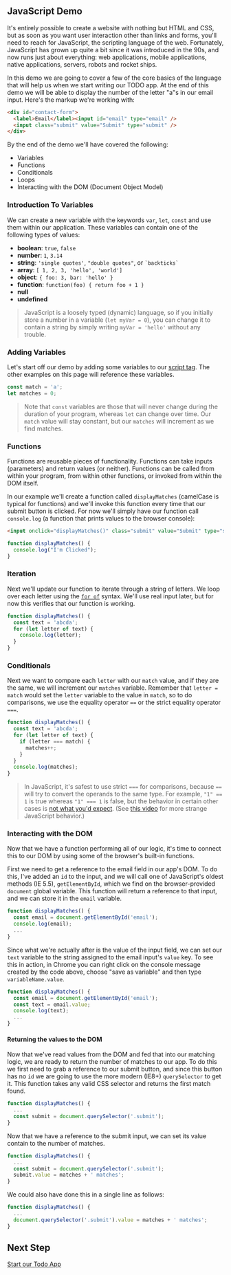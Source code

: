 ## JavaScript Demo

It's entirely possible to create a website with nothing but HTML and CSS, but as soon as you want user interaction other than links and forms, you'll need to reach for JavaScript, the scripting language of the web. Fortunately, JavaScript has grown up quite a bit since it was introduced in the 90s, and now runs just about everything: web applications, mobile applications, native applications, servers, robots and rocket ships.

In this demo we are going to cover a few of the core basics of the language that will help us when we start writing our TODO app. At the end of this demo we will be able to display the number of the letter "a"s in our email input. Here's the markup we're working with:

```html
<div id="contact-form">
  <label>Email</label><input id="email" type="email" />
  <input class="submit" value="Submit" type="submit" />
</div>
```

By the end of the demo we'll have covered the following:

- Variables
- Functions
- Conditionals
- Loops
- Interacting with the DOM (Document Object Model)

### Introduction To Variables

We can create a new variable with the keywords `var`, `let`, `const` and use them within our application. These variables can contain one of the following types of values:

- **boolean**: `true`, `false`
- **number**: `1`, `3.14`
- **string**: `'single quotes'`, `"double quotes"`, or `` `backticks` ``
- **array**: `[ 1, 2, 3, 'hello', 'world']`
- **object**: `{ foo: 3, bar: 'hello' }`
- **function**: `function(foo) { return foo + 1 }`
- **null**
- **undefined**

> JavaScript is a loosely typed (dynamic) language, so if you initially store a number in a variable (`let myVar = 0`), you can change it to contain a string by simply writing `myVar = 'hello'` without any trouble.

### Adding Variables

Let's start off our demo by adding some variables to our [script tag](https://developer.mozilla.org/en-US/docs/Web/HTML/Element/script). The other examples on this page will reference these variables.

```js
const match = 'a';
let matches = 0;
```

> Note that `const` variables are those that will never change during the duration of your program, whereas `let` can change over time. Our `match` value will stay constant, but our `matches` will increment as we find matches.

### Functions

Functions are reusable pieces of functionality. Functions can take inputs (parameters) and return values (or neither). Functions can be called from within your program, from within other functions, or invoked from within the DOM itself.

In our example we'll create a function called `displayMatches` (camelCase is typical for functions) and we'll invoke this function every time that our submit button is clicked. For now we'll simply have our function call `console.log` (a function that prints values to the browser console):

```html
<input onclick="displayMatches()" class="submit" value="Submit" type="submit" />
```

```js
function displayMatches() {
  console.log("I'm Clicked");
}
```

### Iteration

Next we'll update our function to iterate through a string of letters. We loop over each letter using the [`for of`](https://developer.mozilla.org/en-US/docs/Web/JavaScript/Reference/Statements/for...of) syntax. We'll use real input later, but for now this verifies that our function is working.

```js
function displayMatches() {
  const text = 'abcda';
  for (let letter of text) {
    console.log(letter);
  }
}
```

### Conditionals

Next we want to compare each `letter` with our `match` value, and if they are the same, we will increment our `matches` variable. Remember that `letter = match` would set the `letter` variable to the value in `match`, so to do comparisons, we use the equality operator `==` or the strict equality operator `===`.

```js
function displayMatches() {
  const text = 'abcda';
  for (let letter of text) {
    if (letter === match) {
      matches++;
    }
  }
  console.log(matches);
}
```

> In JavaScript, it's safest to use strict `===` for comparisons, because `==` will try to convert the operands to the same type. For example, `"1" == 1` is true whereas `"1" === 1` is false, but the behavior in certain other cases is [not what you'd expect](https://www.youtube.com/watch?v=et8xNAc2ic8). (See [this video](https://www.destroyallsoftware.com/talks/wat) for more strange JavaScript behavior.)

### Interacting with the DOM

Now that we have a function performing all of our logic, it's time to connect this to our DOM by using some of the browser's built-in functions.

First we need to get a reference to the email field in our app's DOM. To do this, I've added an `id` to the input, and we will call one of JavaScript's oldest methods (IE 5.5), `getElementById`, which we find on the browser-provided `document` global variable. This function will return a reference to that input, and we can store it in the `email` variable.

```js
function displayMatches() {
  const email = document.getElementById('email');
  console.log(email);
  ...
}
```

Since what we're actually after is the value of the input field, we can set our `text` variable to the string assigned to the email input's `value` key. To see this in action, in Chrome you can right click on the console message created by the code above, choose "save as variable" and then type `variableName.value`.

```js
function displayMatches() {
  const email = document.getElementById('email');
  const text = email.value;
  console.log(text);
  ...
}
```

#### Returning the values to the DOM

Now that we've read values from the DOM and fed that into our matching logic, we are ready to return the number of matches to our app. To do this we first need to grab a reference to our submit button, and since this button has no `id` we are going to use the more modern (IE8+) `querySelector` to get it. This function takes any valid CSS selector and returns the first match found.

```js
function displayMatches() {
  ...
  const submit = document.querySelector('.submit');
}
```

Now that we have a reference to the submit input, we can set its value contain to the number of matches.

```js
function displayMatches() {
  ...
  const submit = document.querySelector('.submit');
  submit.value = matches + ' matches';
}
```

We could also have done this in a single line as follows:

```js
function displayMatches() {
  ...
  document.querySelector('.submit').value = matches + ' matches';
}
```

## Next Step

[Start our Todo App](../../step1-02/demo/)

